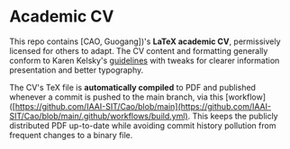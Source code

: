 # Academic CV
This repo contains [CAO, Guogang])'s **LaTeX academic CV**, permissively licensed for others to adapt. The CV content and formatting generally conform to Karen Kelsky's [guidelines](https://theprofessorisin.com/) with tweaks for clearer information presentation and better typography.

The CV's TeX file is **automatically compiled** to PDF and published whenever a commit is pushed to the main branch, via this [workflow]([https://github.com/IAAI-SIT/Cao/blob/main](https://github.com/IAAI-SIT/Cao/blob/main/.github/workflows/build.yml). This keeps the publicly distributed PDF up-to-date while avoiding commit history pollution from frequent changes to a binary file.
